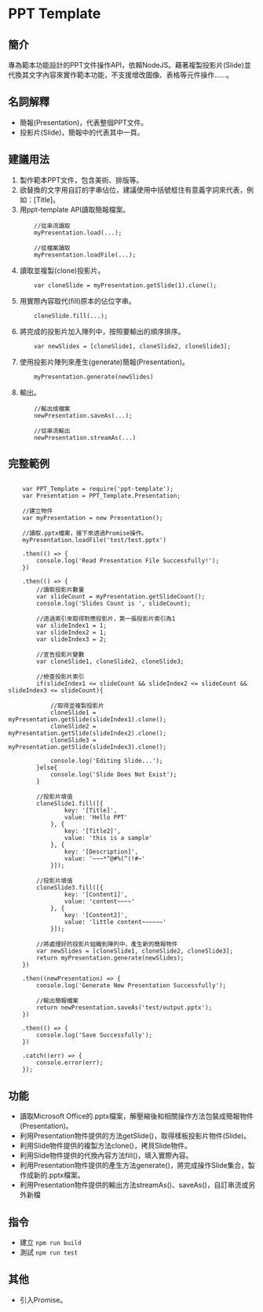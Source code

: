 # PPT Template

## 簡介
專為範本功能設計的PPT文件操作API，依賴NodeJS。藉著複製投影片(Slide)並代換其文字內容來實作範本功能，不支援增改圖像、表格等元件操作......。

## 名詞解釋
- 簡報(Presentation)，代表整個PPT文件。
- 投影片(Slide)，簡報中的代表其中一頁。

## 建議用法
1. 製作範本PPT文件，包含美術、排版等。
2. 欲替換的文字用自訂的字串佔位，建議使用中括號框住有意義字詞來代表，例如：[Title]。
3. 用ppt-template API讀取簡報檔案。
    ```
        //從串流讀取
        myPresentation.load(...);

        //從檔案讀取
        myPresentation.loadFile(...);
    ```
4. 讀取並複製(clone)投影片。
    ```
        var cloneSlide = myPresentation.getSlide(1).clone();
    ```
5. 用實際內容取代(fill)原本的佔位字串。
    ```
        cloneSlide.fill(...);
    ```
6. 將完成的投影片加入陣列中，按照要輸出的順序排序。
    ```
        var newSlides = [cloneSlide1, cloneSlide2, cloneSlide3];
    ```
7. 使用投影片陣列來產生(generate)簡報(Presentation)。
    ```
        myPresentation.generate(newSlides)
    ```
8. 輸出。
    ```
        //輸出成檔案
        newPresentation.saveAs(...);
        
        //從串流輸出
        newPresentation.streamAs(...)
    ```

## 完整範例
```

    var PPT_Template = require('ppt-template');
    var Presentation = PPT_Template.Presentation;

    //建立物件
    var myPresentation = new Presentation();

    //讀取.pptx檔案，接下來透過Promise操作。
    myPresentation.loadFile('test/test.pptx')

    .then(() => {
        console.log('Read Presentation File Successfully!');
    })

    .then(() => {
        //讀取投影片數量
        var slideCount = myPresentation.getSlideCount();
        console.log('Slides Count is ', slideCount);

        //透過索引來取得對應投影片，第一張投影片索引為1
        var slideIndex1 = 1;
        var slideIndex2 = 1;
        var slideIndex3 = 2;

        //宣告投影片變數
        var cloneSlide1, cloneSlide2, cloneSlide3;

        //檢查投影片索引
        if(slideIndex1 <= slideCount && slideIndex2 <= slideCount && slideIndex3 <= slideCount){
            
            //取得並複製投影片
            cloneSlide1 = myPresentation.getSlide(slideIndex1).clone();
            cloneSlide2 = myPresentation.getSlide(slideIndex2).clone();
            cloneSlide3 = myPresentation.getSlide(slideIndex3).clone();

            console.log('Editing Slide...');
        }else{
            console.log('Slide Does Not Exist');
        }

        //投影片填值
        cloneSlide1.fill([{
                key: '[Title]',
                value: 'Hello PPT'
            }, {
                key: '[Title2]',
                value: 'this is a sample'
            }, {
                key: '[Description]',
                value: '~~~*^@#%(^(!#~'
            }]);

        //投影片填值
        cloneSlide3.fill([{
                key: '[Content1]',
                value: 'content~~~~'
            }, {
                key: '[Content2]',
                value: 'little content~~~~~~'
            }]);

        //將處理好的投影片組織到陣列中，產生新的簡報物件
        var newSlides = [cloneSlide1, cloneSlide2, cloneSlide3];
        return myPresentation.generate(newSlides);
    })

    .then((newPresentation) => {
        console.log('Generate New Presentation Successfully');

        //輸出簡報檔案
        return newPresentation.saveAs('test/output.pptx');
    })

    .then(() => {
        console.log('Save Successfully');
    })

    .catch((err) => {
        console.error(err);
    });
```

## 功能
- 讀取Microsoft Office的.pptx檔案，解壓縮後和相關操作方法包裝成簡報物件(Presentation)。
- 利用Presentation物件提供的方法getSlide()，取得樣板投影片物件(Slide)。
- 利用Slide物件提供的複製方法clone()，拷貝Slide物件。
- 利用Slide物件提供的代換內容方法fill()，填入實際內容。
- 利用Presentation物件提供的產生方法generate()，將完成操作Slide集合，製作成新的.pptx檔案。
- 利用Presentation物件提供的輸出方法streamAs()、saveAs()，自訂串流或另外新檔

## 指令
- 建立 
``` npm run build ```
- 測試
``` npm run test ```

## 其他
- 引入Promise。